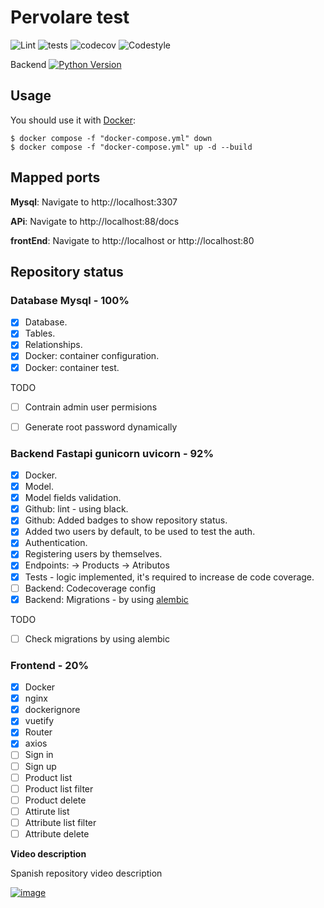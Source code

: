 # Pervolare test
![Lint](https://github.com/selobu/testpervolare/actions/workflows/black.yml/badge.svg)
![tests](https://github.com/selobu/testpervolare/actions/workflows/test.yml/badge.svg)
![codecov](https://codecov.io/gh/selobu/testpervolare/branch/master/graph/badge.svg)
![Codestyle](https://img.shields.io/badge/code%20style-black-000000.svg)

Backend [![Python Version](https://img.shields.io/badge/python-3.8%20%7C%203.9%20%7C%203.10%20%7C%203.11-blue)](https://www.python.org/downloads/release/python-390/)

## Usage

You should use it with [Docker](https://www.docker.com/):

    $ docker compose -f "docker-compose.yml" down 
    $ docker compose -f "docker-compose.yml" up -d --build

## Mapped ports

**Mysql**: Navigate to http://localhost:3307

**APi**: Navigate to http://localhost:88/docs 

**frontEnd**: Navigate to http://localhost or http://localhost:80 

## Repository status

### Database Mysql - 100%

* [x] Database.
* [x] Tables.
* [x] Relationships.
* [x] Docker: container configuration.
* [x] Docker: container test.

 TODO
* [ ] Contrain admin user permisions
* [ ] Generate root password dynamically
  

### Backend Fastapi gunicorn uvicorn - 92%

* [x] Docker.
* [x] Model.
* [x] Model fields validation.
* [x] Github: lint - using black.
* [x] Github: Added badges to show repository status.
* [x] Added two users by default, to be used to test the auth.
* [x] Authentication.
* [x] Registering users by themselves. 
* [X] Endpoints: -> Products -> Atributos 
* [x] Tests - logic implemented, it's required to increase de code coverage. 
* [ ] Backend: Codecoverage config
* [x] Backend: Migrations - by using [alembic](https://alembic.sqlalchemy.org/en/latest/)

TODO

* [ ] Check migrations by using alembic

### Frontend - 20%

* [x] Docker
* [x] nginx
* [x] dockerignore
* [x] vuetify
* [x] Router
* [x] axios
* [ ] Sign in
* [ ] Sign up
* [ ] Product list
* [ ] Product list filter
* [ ] Product delete
* [ ] Attirute list
* [ ] Attribute list filter
* [ ] Attribute delete

**Video description**

Spanish repository video description

[![image](http://img.youtube.com/vi/maRKriel5ao/0.jpg)](https://youtu.be/maRKriel5ao)